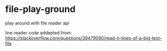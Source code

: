 # file-play-ground

play around with file reader api 

line reader code addepted from: https://stackoverflow.com/questions/39479090/read-n-lines-of-a-big-text-file
